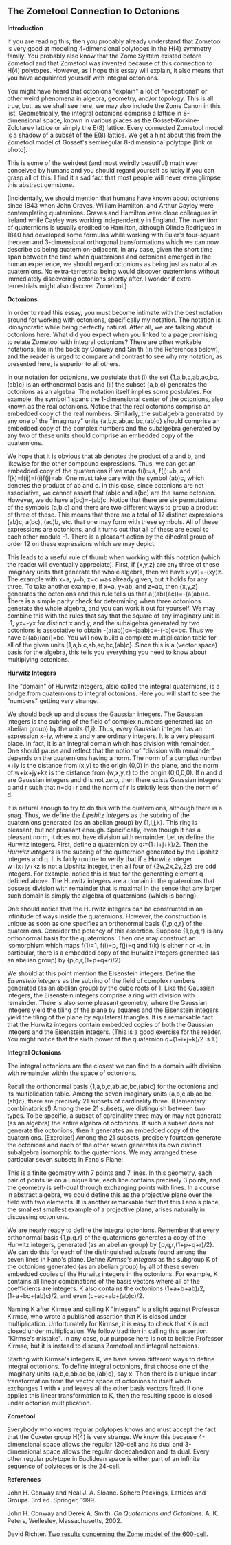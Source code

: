 ## The Zometool Connection to Octonions

**Introduction**

If you are reading this, then you probably already understand that Zometool is very good at modeling 4-dimensional polytopes in the H(4) symmetry family.  You probably also know that the Zome System existed before Zometool and that Zometool was invented because of this connection to H(4) polytopes.  However, as I hope this essay will explain, it also means that you have acquainted yourself with integral octonions.

You might have heard that octonions "explain" a lot of "exceptional" or other weird phenomena in algebra, geometry, and/or topology.  This is all true, but, as we shall see here, we may also include the Zome Canon in this list.  Geometrically, the integral octonions comprise a lattice in 8-dimensional space, known in various places as the Gosset-Korkine-Zolotarev lattice or simply the E(8) lattice.  Every connected Zometool model is a shadow of a subset of the E(8) lattice.  We get a hint about this from the Zometool model of Gosset's semiregular 8-dimensional polytope [link or photo].

This is some of the weirdest (and most weirdly beautiful) math ever conceived by humans and you should regard yourself as lucky if you can grasp all of this.  I find it a sad fact that most people will never even glimpse this abstract gemstone. 

(Incidentally, we should mention that humans have known about octonions since 1843 when John Graves, William Hamilton, and Arthur Cayley were contemplating quaternions.  Graves and Hamilton were close colleagues in Ireland while Cayley was working independently in England.  The invention of quaternions is usually credited to Hamilton, although Olinde Rodrigues in 1840 had developed some formulas while working with Euler's four-square theorem and 3-dimensional orthogonal transformations which we can now describe as being quaternion-adjacent.  In any case, given the short time span between the time when quaternions and octonions emerged in the human experience, we should regard octonions as being just as natural as quaternions.  No extra-terrestrial being would discover quaternions without immediately discovering octonions shortly after.  I wonder if extra-terrestrials might also discover Zometool.)

**Octonions**

In order to read this essay, you must become intimate with the best notation around for working with octonions, specifically my notation.  The notation is idiosyncratic while being perfectly natural.  After all, we are talking about octonions here.  What did you expect when you linked to a page promising to relate Zometool with integral octonions?  There are other workable notations, like in the book by Conway and Smith (in the References below), and the reader is urged to compare and contrast to see why my notation, as presented here, is superior to all others.

In our notation for octonions, we postulate that (i) the set {1,a,b,c,ab,ac,bc,(ab)c} is an orthonormal basis and (ii) the subset {a,b,c} generates the octonions as an algebra.  The notation itself implies some postulates.  For example, the symbol 1 spans the 1-dimensional center of the octonions, also known as the real octonions.  Notice that the real octonions comprise an embedded copy of the real numbers.  Similarly, the subalgebra generated by any one of the "imaginary" units {a,b,c,ab,ac,bc,(ab)c} should comprise an embedded copy of the complex numbers and the subalgebra generated by any two of these units should comprise an embedded copy of the quaternions.

We hope that it is obvious that ab denotes the product of a and b, and likewise for the other compound expressions.  Thus, we can get an embedded copy of the quaternions if we map f(i):=a, f(j):=b, and f(k)=f(ij)=f(i)f(j)=ab.  One must take care with the symbol (ab)c, which denotes the product of ab and c.  In this case, since octonions are not associative, we cannot assert that (ab)c and a(bc) are the same octonion.  However, we do have a(bc)=-(ab)c.  Notice that there are six permutations of the symbols {a,b,c} and there are two different ways to group a product of three of these.  This means that there are a total of 12 distinct expressions (ab)c, a(bc), (ac)b, etc. that one may form with these symbols.  All of these expressions are octonions, and it turns out that all of these are equal to each other modulo -1.  There is a pleasant action by the dihedral group of order 12 on these expressions which we may depict:

This leads to a useful rule of thumb when working with this notation (which the reader will eventually appreciate).  First, if {x,y,z} are any three of these imaginary units that generate the whole algebra, then we have x(yz)=-(xy)z.  The example with x=a, y=b, z=c was already given, but it holds for any three.  To take another example, if x=a, y=ab, and z=ac, then {x,y,z} generates the octonions and this rule tells us that a((ab)(ac))=-(a(ab))c.  There is a simple parity check for determining when three octonions generate the whole algebra, and you can work it out for yourself.  We may combine this with the rules that say that the square of any imaginary unit is -1, yx=-yx for distinct x and y, and the subalgebra generated by two octonions is associative to obtain -(a(ab))c=-(aab)c=-(-b)c=bc. Thus we have a((ab)(ac))=bc.  You will now build a complete multiplication table for all of the given units {1,a,b,c,ab,ac,bc,(ab)c}.  Since this is a (vector space) basis for the algebra, this tells you everything you need to know about multiplying octonions.

**Hurwitz Integers**

The "domain" of Hurwitz integers, alsio called the integral quaternions, is a bridge from quaternions to integral octonions.  Here you will start to see the "numbers" getting very strange.

We should back up and discuss the Gaussian integers.  The Gaussian integers is the subring of the field of complex numbers generated (as an abelian group) by the units {1,i}.  Thus, every Gaussian integer has an expression x+iy, where x and y are ordinary integers.  It is a very pleasant place.  In fact, it is an integral domain which has division with remainder.  One should pause and reflect that the notion of "division with remainder" depends on the quaternions having a norm.  The norm of a complex number x+iy is the distance from (x,y) to the origin (0,0) in the plane, and the norm of w+ix+jy+kz is the distance from (w,x,y,z) to the origin (0,0,0,0).  If n and d are Gaussian integers and d is not zero, then there exists Gaussian integers q and r such that n=dq+r and the norm of r is strictly less than the norm of d.

It is natural enough to try to do this with the quaternions, although there is a snag.  Thus, we define the *Lipshitz integers* as the subring of the quaternions generated (as an abelian group) by {1,i,j,k}.  This ring is pleasant, but not pleasant enough.  Specifically, even though it has a pleasant norm, it does not have division with remainder.  Let us define the Hurwitz integers.  First, define a quaternion by q:=(1+i+j+k)/2.  Then the *Hurwitz integers* is the subring of the quaternion generated by the Lipshitz integers and q.  It is fairly routine to verify that if a Hurwitz integer w+ix+jy+kz is not a Lipshitz integer, then all four of {2w,2x,2y,2z} are odd integers.  For example, notice this is true for the generating element q defined above.  The Hurwitz integers are a domain in the quaternions that possess division with remainder that is maximal in the sense that any larger such domain is simply the algebra of quaternions (which is boring).

One should notice that the Hurwitz integers can be constructed in an infinitude of ways inside the quaternions.  However, the construction is unique as soon as one specifies an orthonormal basis {1,p,q,r} of the quaternions.  Consider the potency of this assertion.  Suppose {1,p,q,r} is any orthonormal basis for the quaternions.  Then one may construct an isomorphism which maps f(1)=1, f(i)=p, f(j)=q and f(k) is either r or -r.  In particular, there is a embedded copy of the Hurwitz integers generated (as an abelian group) by {p,q,r,(1+p+q+r)/2}.

We should at this point mention the Eisenstein integers.  Define the *Eisenstein integers* as the subring of the field of complex numbers generated (as an abelian group) by the cube roots of 1.  Like the Gaussian integers, the Eisenstein integers comprise a ring with division with remainder.  There is also some pleasant geometry, where the Gaussian integers yield the tiling of the plane by squares and the Eisenstein integers yield the tiling of the plane by equilateral triangles.  It is a remarkable fact that the Hurwitz integers contain embedded copies of both the Gaussian integers and the Eisenstein integers.  (This is a good exercise for the reader.  You might notice that the sixth power of the quaternion q=(1+i+j+k)/2 is 1.)

**Integral Octonions**

The integral octonions are the closest we can find to a domain with division with remainder within the space of octonions.  

Recall the orthonormal basis {1,a,b,c,ab,ac,bc,(ab)c} for the octonions and its multiplication table.  Among the seven imaginary units {a,b,c,ab,ac,bc,(ab)c}, there are precisely 21 subsets of cardinality three.  (Elementary combinatorics!)  Among these 21 subsets, we distinguish between two types.  To be specific, a subset of cardinality three may or may not generate (as an algebra) the entire algebra of octonions.  If such a subset does not generate the octonions, then it generates an embedded copy of the quaternions.  (Exercise!)  Among the 21 subsets, precisely fourteen generate the octonions and each of the other seven generates its own distinct subalgebra isomorphic to the quaternions.  We may arranged these particular seven subsets in Fano's Plane:

This is a finite geometry with 7 points and 7 lines.  In this geometry, each pair of points lie on a unique line, each line contains precisely 3 points, and the geometry is self-dual through exchanging points with lines.  In a course in abstract algebra, we could define this as the projective plane over the field with two elements.  It is another remarkable fact that this Fano's plane, the smallest smallest example of a projective plane, arises naturally in discussing octonions.

We are nearly ready to define the integral octonions.  Remember that every orthonormal basis {1,p,q.r} of the quaternions generates a copy of the Hurwitz integers, generated (as an abelian group) by {p,q,r,(1+p+q+r)/2}.  We can do this for each of the distinguished subsets found among the seven lines in Fano's plane.  Define *Kirmse's integers* as the subgroup K of the octonions generated (as an abelian group) by all of these seven embedded copies of the Hurwitz integers in the octonions.  For example, K contains all linear combinations of the basis vectors where all of the coefficients are integers.  K also contains the octonions (1+a+b+ab)/2, (1+a+bc+(ab)c)/2, and even (c+ac+ab+(ab)c)/2.

Naming K after Kirmse and calling K "integers" is a slight against Professor Kirmse, who wrote a published assertion that K is closed under multiplication.  Unfortunately for Kirmse, it is easy to check that  K is not closed under multiplication.  We follow tradition in calling this assertion "Kirmse's mistake".  In any case, our purpose here is not to belittle Professor Kirmse, but it is instead to discuss Zometool and integral octonions.

Starting with Kirmse's integers K, we have seven different ways to define integral octonions.  To define integral octonions, first choose one of the imaginary units {a,b,c,ab,ac,bc,(ab)c}, say x.  Then there is a unique linear transformation from the vector space of octonions to itself which exchanges 1 with x and leaves all the other basis vectors fixed.  If one applies this linear transformation to K, then the resulting space is closed under octonion multiplication.


**Zometool**

Everybody who knows regular polytopes knows and must accept the fact that the Coxeter group H(4) is very strange.  We know this because 4-dimensional space allows the regular 120-cell and its dual and 3-dimensional space allows the regular dodecahedron and its dual.  Every other regular polytope in Euclidean space is either part of an infinite sequence of polytopes or is the 24-cell.


**References**

John H. Conway and Neal J. A. Sloane.
Sphere Packings, Lattices and Groups.
3rd ed.  Springer, 1999.

John H. Conway and Derek A. Smith.
*On Quaternions and Octonions.*
A. K. Peters, Wellesley, Massachusetts, 2002.

David Richter.  [Two results concerning the Zome model of the 600-cell](https://archive.bridgesmathart.org/2005/bridges2005-419.pdf).


